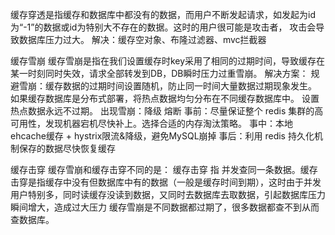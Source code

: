 缓存穿透是指缓存和数据库中都没有的数据，而用户不断发起请求，如发起为id为“-1”的数据或id为特别大不存在的数据。这时的用户很可能是攻击者，
攻击会导致数据库压力过大。
解决：缓存空对象、布隆过滤器、mvc拦截器

缓存雪崩
缓存雪崩是指在我们设置缓存时key采用了相同的过期时间，导致缓存在某一时刻同时失效，请求全部转发到DB，DB瞬时压力过重雪崩。
解决方案：
规避雪崩：缓存数据的过期时间设置随机，防止同一时间大量数据过期现象发生。
如果缓存数据库是分布式部署，将热点数据均匀分布在不同缓存数据库中。
设置热点数据永远不过期。
出现雪崩：降级 熔断
事前：尽量保证整个 redis 集群的高可用性，发现机器宕机尽快补上。选择合适的内存淘汰策略。
事中：本地ehcache缓存 + hystrix限流&降级，避免MySQL崩掉
事后：利用 redis 持久化机制保存的数据尽快恢复缓存

缓存击穿
缓存雪崩和缓存击穿不同的是：
缓存击穿 指 并发查同一条数据。缓存击穿是指缓存中没有但数据库中有的数据（一般是缓存时间到期），这时由于并发用户特别多，同时读缓存没读到数据，又同时去数据库去取数据，引起数据库压力瞬间增大，造成过大压力
缓存雪崩是不同数据都过期了，很多数据都查不到从而查数据库。

